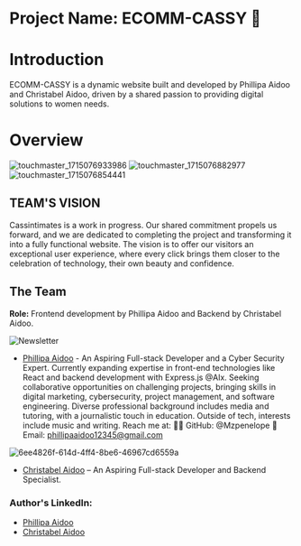 # Project Name: ECOMM-CASSY 🌟

# Introduction
ECOMM-CASSY is a dynamic website built and developed by Phillipa Aidoo and Christabel Aidoo, driven by a shared passion to providing digital solutions to women needs.

# Overview 
![touchmaster_1715076933986](https://github.com/Mzpenelope/ECOMM-CASSY/assets/129256391/7c3a36cd-9954-412f-b64d-b3750dcbd1cf)
![touchmaster_1715076882977](https://github.com/Mzpenelope/ECOMM-CASSY/assets/129256391/364e7c23-a3a5-4418-99d9-46207acf7493)
![touchmaster_1715076854441](https://github.com/Mzpenelope/ECOMM-CASSY/assets/129256391/9b265944-0f63-4245-9f7c-3ade578968d5)


## TEAM'S VISION
Cassintimates is a work in progress. Our shared commitment propels us forward, and we are dedicated to completing the project and transforming it into a fully functional website.
The vision is to offer our visitors an exceptional user experience, where every click brings them closer to the celebration of technology, their own beauty and confidence.

## The Team
**Role:**
  Frontend development by Phillipa Aidoo and Backend by Christabel Aidoo.

![Newsletter](https://github.com/Mzpenelope/ECOMM-CASSY/assets/129256391/01112b58-2f53-4812-8572-afc415cbea02)
- [Phillipa Aidoo](https://www.linkedin.com/in/phillipananaaidoo) - An Aspiring Full-stack Developer and a Cyber Security Expert. Currently expanding expertise in front-end technologies like React and backend development with Express.js @Alx. Seeking collaborative opportunities on challenging projects, bringing skills in digital marketing, cybersecurity, project management, and software engineering. Diverse professional background includes media and tutoring, with a journalistic touch in education. Outside of tech, interests include music and writing. Reach me at:
👩‍💻 GitHub: @Mzpenelope
📧 Email: phillipaaidoo12345@gmail.com

![6ee4826f-614d-4ff4-8be6-46967cd6559a](https://github.com/Mzpenelope/ECOMM-CASSY/assets/129256391/01f9d7d3-5318-45bd-8cc5-a674bf1a146c)
- [Christabel Aidoo](https://www.linkedin.com/in/christabel-aidoo) – An Aspiring Full-stack Developer and Backend Specialist.

### Author's LinkedIn:
- [Phillipa Aidoo](https://www.linkedin.com/in/phillipananaaidoo)
- [Christabel Aidoo](https://www.linkedin.com/in/christabel-aidoo)



